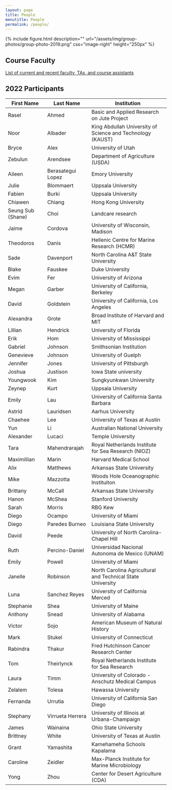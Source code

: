 ```yaml
---
layout: page
title: People
menutitle: People
permalink: /people/
---
```

{% include figure.html description="" url="/assets/img/group-photos/group-photo-2019.png" css="image-right" height="250px" %}

## Course Faculty

[List of current and recent faculty, TAs, and course assistants](/faculty/)

## 2022 Participants

|        First Name |         Last Name |                                                Institution |
| ----------------- | ----------------- | ---------------------------------------------------------- |
|             Rasel |             Ahmed |                 Basic and Applied Research on Jute Project |
|              Noor |           Albader | King Abdullah University of Science and Technology (KAUST) |
|             Bryce |              Alex |                                         University of Utah |
|           Zebulun |          Arendsee |                           Department of Agriculture (USDA) |
|            Aileen | Berasategui Lopez |                                           Emory University |
|             Julie |         Blommaert |                                         Uppsala University |
|            Fabien |             Burki |                                         Uppsala University |
|           Chiawen |            Chiang |                                       Hong Kong University |
| Seung Sub (Shane) |              Choi |                                          Landcare research |
|             Jaime |           Cordova |                           University of Wisconsin, Madison |
|         Theodoros |             Danis |                 Hellenic Centre for Marine Research (HCMR) |
|              Sade |         Davenport |                        North Carolina A&T State University |
|             Blake |           Fauskee |                                            Duke University |
|             Evim  |               Fer |                                      University of Arizona |
|             Megan |            Garber |                         University of California, Berkeley |
|             David |         Goldstein |                      University of California, Los Angeles |
|         Alexandra |             Grote |                         Broad Institute of Harvard and MIT |
|           Lillian |          Hendrick |                                      University of Florida |
|              Erik |               Hom |                                  University of Mississippi |
|           Gabriel |           Johnson |                                    Smithsonian Institution |
|         Genevieve |           Johnson |                                       University of Guelph |
|          Jennifer |             Jones |                                   University of Pittsburgh |
|            Joshua |          Justison |                                      Iowa State university |
|         Youngwook |               Kim |                                    Sungkyunkwan University |
|            Zeynep |              Kurt |                                         Uppsala University |
|             Emily |               Lau |                     University of California Santa Barbara |
|            Astrid |         Lauridsen |                                          Aarhus University |
|           Chaehee |               Lee |                              University of Texas at Austin |
|               Yun |                Li |                             Australian National University |
|         Alexander |            Lucaci |                                          Temple University |
|              Tara |     Mahendrarajah |        Royal Netherlands Institute for Sea Research (NIOZ) |
|       Maximillian |             Marin |                                     Harvard Medical School |
|              Alix |          Matthews |                                  Arkansas State University |
|              Mike |          Mazzotta |                       Woods Hole Oceanographic Instituiton |
|          Brittany |            McCall |                                  Arkansas State University |
|             Hanon |            McShea |                                        Stanford University |
|             Sarah |            Morris |                                                    RBG Kew |
|             Diego |            Ocampo |                                        University of Miami |
|             Diego |    Paredes Burneo |                                 Louisiana State University |
|             David |             Peede |                   University of North Carolina-Chapel Hill |
|              Ruth |    Percino-Daniel |             Universidad Nacional Autonoma de Mexico (UNAM) |
|             Emily |            Powell |                                        University of Miami |
|           Janelle |          Robinson | North Carolina Agricultural and Technical State University |
|              Luna |     Sanchez Reyes |                            University of California Merced |
|         Stephanie |              Shea |                                        University of Maine |
|           Anthony |             Snead |                                      University of Alabama |
|            Victor |              Sojo |                         American Museum of Natural History |
|              Mark |            Stukel |                                  University of Connecticut |
|          Rabindra |            Thakur |                     Fred Hutchinson Cancer Research Center |
|               Tom |        Theirlynck |               Royal Netherlands Institute for Sea Research |
|             Laura |              Timm |           University of Colorado - Anschutz Medical Campus |
|          Zelalem  |            Tolesa |                                         Hawassa University |
|          Fernanda |           Urrutia |                         University of California San Diego |
|          Stephany |  Virrueta Herrera |                 University of Illinois at Urbana-Champaign |
|             James |          Wainaina |                                      Ohio State University |
|          Brittney |             White |                              University of Texas at Austin |
|             Grant |         Yamashita |                                Kamehameha Schools Kapalama |
|          Caroline |           Zeidler |               Max-Planck Institute for Marine Microbiology |
|              Yong |              Zhou |                        Center for Desert Agriculture (CDA) |
